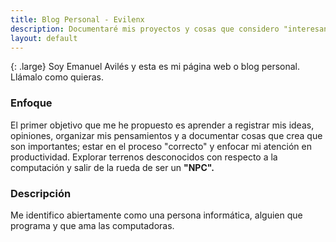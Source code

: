 ```yaml
---
title: Blog Personal - Evilenx 
description: Documentaré mis proyectos y cosas que considero "interesantes". 
layout: default
---
```


{: .large}
Soy Emanuel Avilés y esta es mi página web o blog personal. Llámalo como quieras. 

### Enfoque 
El primer objetivo que me he propuesto es aprender a registrar mis ideas, opiniones, organizar mis pensamientos y a documentar cosas que crea que son importantes; estar en el proceso "correcto" y enfocar mi atención en productividad. Explorar terrenos desconocidos con respecto a la computación y salir de la rueda de ser un **"NPC".**

### Descripción 
Me identifico abiertamente como una persona informática, alguien que programa y que ama las computadoras. 











